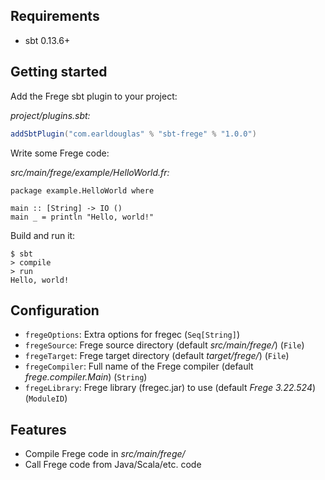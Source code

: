 ## Requirements

* sbt 0.13.6+

## Getting started

Add the Frege sbt plugin to your project:

*project/plugins.sbt:*

```scala
addSbtPlugin("com.earldouglas" % "sbt-frege" % "1.0.0")
```

Write some Frege code:

*src/main/frege/example/HelloWorld.fr:*

```frege
package example.HelloWorld where

main :: [String] -> IO ()
main _ = println "Hello, world!"
```

Build and run it:

```
$ sbt
> compile
> run
Hello, world!
```

## Configuration

* `fregeOptions`: Extra options for fregec (`Seq[String]`)
* `fregeSource`: Frege source directory (default *src/main/frege/*) (`File`)
* `fregeTarget`: Frege target directory (default *target/frege/*) (`File`)
* `fregeCompiler`: Full name of the Frege compiler (default *frege.compiler.Main*) (`String`)
* `fregeLibrary`: Frege library (fregec.jar) to use (default *Frege 3.22.524*) (`ModuleID`)

## Features

* Compile Frege code in *src/main/frege/*
* Call Frege code from Java/Scala/etc. code
